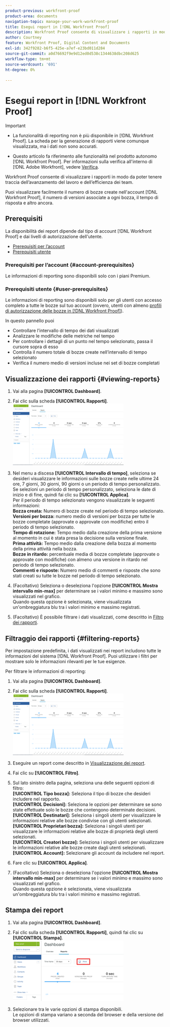```yaml
---
product-previous: workfront-proof
product-area: documents
navigation-topic: manage-your-work-workfront-proof
title: Esegui report in [!DNL Workfront Proof]
description: Workfront Proof consente di visualizzare i rapporti in modo da poter tenere traccia dell’avanzamento del lavoro e dell’efficienza dei team.
author: Courtney
feature: Workfront Proof, Digital Content and Documents
exl-id: 342f9282-b6f5-425e-a7ef-e23bd011d284
source-git-commit: a0d76692f9e9d12ed0d538c1344638dbc208d625
workflow-type: tm+mt
source-wordcount: '691'
ht-degree: 0%

---
```


# Esegui report in [!DNL Workfront Proof]


>[!IMPORTANT]
>
>* <span class="previe">La funzionalità di reporting non è più disponibile in [!DNL Workfront Proof]. La scheda per la generazione di rapporti viene comunque visualizzata, ma i dati non sono accurati.</span>
> 
>* Questo articolo fa riferimento alle funzionalità nel prodotto autonomo [!DNL Workfront Proof]. Per informazioni sulla verifica all&#39;interno di [!DNL Adobe Workfront], vedere [Verifica](../../../review-and-approve-work/proofing/proofing.md).

Workfront Proof consente di visualizzare i rapporti in modo da poter tenere traccia dell’avanzamento del lavoro e dell’efficienza dei team.

Puoi visualizzare facilmente il numero di bozze create nell&#39;account [!DNL Workfront Proof], il numero di versioni associate a ogni bozza, il tempo di risposta e altro ancora.

## Prerequisiti

La disponibilità dei report dipende dal tipo di account [!DNL Workfront Proof] e dai livelli di autorizzazione dell&#39;utente.

* [Prerequisiti per l’account](#account-prerequisites)
* [Prerequisiti utente](#user-prerequisites)

### Prerequisiti per l’account {#account-prerequisites}

Le informazioni di reporting sono disponibili solo con i piani Premium.

### Prerequisiti utente {#user-prerequisites}

Le informazioni di reporting sono disponibili solo per gli utenti con accesso completo a tutte le bozze sul tuo account (ovvero, utenti con almeno [profili di autorizzazione delle bozze in [!DNL Workfront Proof]](../../../workfront-proof/wp-acct-admin/account-settings/proof-perm-profiles-in-wp.md)).

In questo pannello puoi

* Controllare l’intervallo di tempo dei dati visualizzati
* Analizzare le modifiche delle metriche nel tempo
* Per controllare i dettagli di un punto nel tempo selezionato, passa il cursore sopra di esso
* Controlla il numero totale di bozze create nell’intervallo di tempo selezionato
* Verifica il numero medio di versioni incluse nei set di bozze completati

## Visualizzazione dei rapporti {#viewing-reports}

1. Vai alla pagina **[!UICONTROL Dashboard]**.
1. Fai clic sulla scheda **[!UICONTROL Rapporti]**.\
   ![report_bozze.png](assets/proof-reports-350x193.png)

1. Nel menu a discesa **[!UICONTROL Intervallo di tempo]**, seleziona se desideri visualizzare le informazioni sulle bozze create nelle ultime 24 ore, 7 giorni, 30 giorni, 90 giorni o un periodo di tempo personalizzato.\
   Se selezioni un periodo di tempo personalizzato, seleziona le date di inizio e di fine, quindi fai clic su **[!UICONTROL Applica]**.\
   Per il periodo di tempo selezionato vengono visualizzate le seguenti informazioni:\
   **Bozza creata:** Numero di bozze create nel periodo di tempo selezionato.\
   **Versioni per bozza:** numero medio di versioni per bozza per tutte le bozze completate (approvate o approvate con modifiche) entro il periodo di tempo selezionato.\
   **Tempo di rotazione:** Tempo medio dalla creazione della prima versione al momento in cui è stata presa la decisione sulla versione finale.\
   **Prima attività:** Tempo medio dalla creazione della bozza al momento della prima attività nella bozza.\
   **Bozze in ritardo:** percentuale media di bozze completate (approvate o approvate con modifiche) con almeno una versione in ritardo nel periodo di tempo selezionato.\
   **Commenti e risposte:** Numero medio di commenti e risposte che sono stati creati su tutte le bozze nel periodo di tempo selezionato.

1. (Facoltativo) Seleziona o deseleziona l&#39;opzione **[!UICONTROL Mostra intervallo min-max]** per determinare se i valori minimo e massimo sono visualizzati nel grafico.\
   Quando questa opzione è selezionata, viene visualizzata un&#39;ombreggiatura blu tra i valori minimo e massimo registrati.

1. (Facoltativo) È possibile filtrare i dati visualizzati, come descritto in [Filtro dei rapporti](#filtering-reports).

## Filtraggio dei rapporti {#filtering-reports}

Per impostazione predefinita, i dati visualizzati nei report includono tutte le informazioni del sistema [!DNL Workfront Proof]. Puoi utilizzare i filtri per mostrare solo le informazioni rilevanti per le tue esigenze.

Per filtrare le informazioni di reporting:

1. Vai alla pagina **[!UICONTROL Dashboard]**.
1. Fai clic sulla scheda **[!UICONTROL Rapporti]**.\
   ![report_bozze.png](assets/proof-reports-350x193.png)

1. Eseguire un report come descritto in [Visualizzazione dei report](#viewing-reports).
1. Fai clic su **[!UICONTROL Filtro]**.

1. Sul lato sinistro della pagina, seleziona una delle seguenti opzioni di filtro:\
   **[!UICONTROL Tipo bozza]:** Seleziona il tipo di bozze che desideri includere nel rapporto.\
   **[!UICONTROL Decisioni]:** Seleziona le opzioni per determinare se sono state effettuate solo le bozze che contengono determinate decisioni.\
   **[!UICONTROL Destinatari]:** Seleziona i singoli utenti per visualizzare le informazioni relative alle bozze condivise con gli utenti selezionati.\
   **[!UICONTROL Proprietari bozza]:** Seleziona i singoli utenti per visualizzare le informazioni relative alle bozze di proprietà degli utenti selezionati.\
   **[!UICONTROL Creatori bozze]:** Seleziona i singoli utenti per visualizzare le informazioni relative alle bozze create dagli utenti selezionati.\
   **[!UICONTROL Account]:** Selezionare gli account da includere nel report.

1. Fare clic su **[!UICONTROL Applica]**.
1. (Facoltativo) Seleziona o deseleziona l&#39;opzione **[!UICONTROL Mostra intervallo min-max]** per determinare se i valori minimo e massimo sono visualizzati nel grafico.\
   Quando questa opzione è selezionata, viene visualizzata un&#39;ombreggiatura blu tra i valori minimo e massimo registrati.

## Stampa dei report

1. Vai alla pagina **[!UICONTROL Dashboard]**.
1. Fai clic sulla scheda **[!UICONTROL Rapporti]**, quindi fai clic su **[!UICONTROL Stampa]**.\
   ![report_bozze.png](assets/proof-reports-print-350x191.png)

1. Selezionare tra le varie opzioni di stampa disponibili.\
   Le opzioni di stampa variano a seconda del browser e della versione del browser utilizzati.
